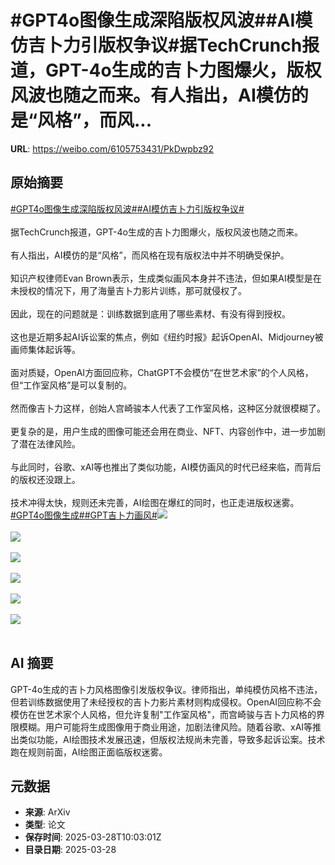 # #GPT4o图像生成深陷版权风波##AI模仿吉卜力引版权争议#据TechCrunch报道，GPT-4o生成的吉卜力图爆火，版权风波也随之而来。有人指出，AI模仿的是“风格”，而风...

**URL**: https://weibo.com/6105753431/PkDwpbz92

## 原始摘要

<a href="https://m.weibo.cn/search?containerid=231522type%3D1%26t%3D10%26q%3D%23GPT4o%E5%9B%BE%E5%83%8F%E7%94%9F%E6%88%90%E6%B7%B1%E9%99%B7%E7%89%88%E6%9D%83%E9%A3%8E%E6%B3%A2%23&amp;extparam=%23GPT4o%E5%9B%BE%E5%83%8F%E7%94%9F%E6%88%90%E6%B7%B1%E9%99%B7%E7%89%88%E6%9D%83%E9%A3%8E%E6%B3%A2%23" data-hide=""><span class="surl-text">#GPT4o图像生成深陷版权风波#</span></a><a href="https://m.weibo.cn/search?containerid=231522type%3D1%26t%3D10%26q%3D%23AI%E6%A8%A1%E4%BB%BF%E5%90%89%E5%8D%9C%E5%8A%9B%E5%BC%95%E7%89%88%E6%9D%83%E4%BA%89%E8%AE%AE%23&amp;extparam=%23AI%E6%A8%A1%E4%BB%BF%E5%90%89%E5%8D%9C%E5%8A%9B%E5%BC%95%E7%89%88%E6%9D%83%E4%BA%89%E8%AE%AE%23" data-hide=""><span class="surl-text">#AI模仿吉卜力引版权争议#</span></a><br><br>据TechCrunch报道，GPT-4o生成的吉卜力图爆火，版权风波也随之而来。<br><br>有人指出，AI模仿的是“风格”，而风格在现有版权法中并不明确受保护。<br><br>知识产权律师Evan Brown表示，生成类似画风本身并不违法，但如果AI模型是在未授权的情况下，用了海量吉卜力影片训练，那可就侵权了。<br><br>因此，现在的问题就是：训练数据到底用了哪些素材、有没有得到授权。<br><br>这也是近期多起AI诉讼案的焦点，例如《纽约时报》起诉OpenAI、Midjourney被画师集体起诉等。<br><br>面对质疑，OpenAI方面回应称，ChatGPT不会模仿“在世艺术家”的个人风格，但“工作室风格”是可以复制的。<br><br>然而像吉卜力这样，创始人宫崎骏本人代表了工作室风格，这种区分就很模糊了。<br><br>更复杂的是，用户生成的图像可能还会用在商业、NFT、内容创作中，进一步加剧了潜在法律风险。<br><br>与此同时，谷歌、xAI等也推出了类似功能，AI模仿画风的时代已经来临，而背后的版权还没跟上。<br><br>技术冲得太快，规则还未完善，AI绘图在爆红的同时，也正走进版权迷雾。<a href="https://m.weibo.cn/search?containerid=231522type%3D1%26t%3D10%26q%3D%23GPT4o%E5%9B%BE%E5%83%8F%E7%94%9F%E6%88%90%23&amp;extparam=%23GPT4o%E5%9B%BE%E5%83%8F%E7%94%9F%E6%88%90%23" data-hide=""><span class="surl-text">#GPT4o图像生成#</span></a><a href="https://m.weibo.cn/search?containerid=231522type%3D1%26t%3D10%26q%3D%23GPT%E5%90%89%E5%8D%9C%E5%8A%9B%E7%94%BB%E9%A3%8E%23&amp;extparam=%23GPT%E5%90%89%E5%8D%9C%E5%8A%9B%E7%94%BB%E9%A3%8E%23" data-hide=""><span class="surl-text">#GPT吉卜力画风#</span></a><img style="" src="https://tvax2.sinaimg.cn/large/006Fd7o3gy1hzwotge4cwj30xc0m8n8s.jpg" referrerpolicy="no-referrer"><br><br><img style="" src="https://tvax1.sinaimg.cn/large/006Fd7o3gy1hzwotieemrj316o0sg1kx.jpg" referrerpolicy="no-referrer"><br><br><img style="" src="https://tvax1.sinaimg.cn/large/006Fd7o3gy1hzwotj7i0rj30go0p0doj.jpg" referrerpolicy="no-referrer"><br><br><img style="" src="https://tvax1.sinaimg.cn/large/006Fd7o3gy1hzwotlipuoj30iw0iw47w.jpg" referrerpolicy="no-referrer"><br><br><img style="" src="https://tvax4.sinaimg.cn/large/006Fd7o3gy1hzwoto037fj30go0p0k2i.jpg" referrerpolicy="no-referrer"><br><br><img style="" src="https://tvax2.sinaimg.cn/large/006Fd7o3gy1hzwoto1npuj30iw0iwdow.jpg" referrerpolicy="no-referrer"><br><br>

## AI 摘要

GPT-4o生成的吉卜力风格图像引发版权争议。律师指出，单纯模仿风格不违法，但若训练数据使用了未经授权的吉卜力影片素材则构成侵权。OpenAI回应称不会模仿在世艺术家个人风格，但允许复制"工作室风格"，而宫崎骏与吉卜力风格的界限模糊。用户可能将生成图像用于商业用途，加剧法律风险。随着谷歌、xAI等推出类似功能，AI绘图技术发展迅速，但版权法规尚未完善，导致多起诉讼案。技术跑在规则前面，AI绘图正面临版权迷雾。

## 元数据

- **来源**: ArXiv
- **类型**: 论文
- **保存时间**: 2025-03-28T10:03:01Z
- **目录日期**: 2025-03-28
